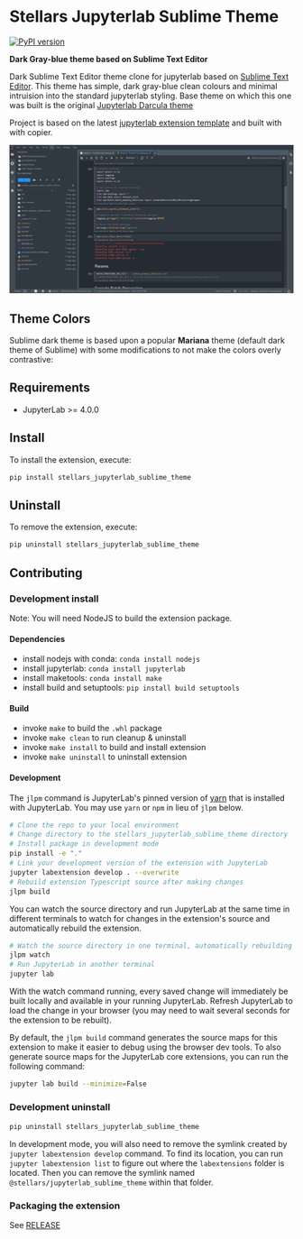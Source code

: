 # Stellars Jupyterlab Sublime Theme

<!-- [![Github Actions Status](/workflows/Build/badge.svg)](/actions/workflows/build.yml) -->
[![PyPI version](https://badge.fury.io/py/stellars-jupyterlab-sublime-theme.svg)](https://badge.fury.io/py/stellars-jupyterlab-sublime-theme)


**Dark Gray-blue theme based on Sublime Text Editor**

Dark Sublime Text Editor theme clone for jupyterlab based on [Sublime Text Editor](https://www.sublimetext.com).
This theme has simple, dark gray-blue clean colours and minimal intruision into the standard jupyterlab styling.
Base theme on which this one was built is the original [Jupyterlab Darcula theme](https://github.com/telamonian/theme-darcula)

Project is based on the latest [jupyterlab extension template](https://github.com/jupyterlab/extension-template) and built with with copier.

![](https://github.com/stellarshenson/jupyterlab_stellars_sublime_theme/blob/master/screenshot-stellars-sublime.png?raw=true)

## Theme Colors

Sublime dark theme is based upon a popular __Mariana__ theme (default dark theme of Sublime) with some modifications to not make the colors overly contrastive:

## Requirements

- JupyterLab >= 4.0.0

## Install

To install the extension, execute:

```bash
pip install stellars_jupyterlab_sublime_theme
```

## Uninstall

To remove the extension, execute:

```bash
pip uninstall stellars_jupyterlab_sublime_theme
```

## Contributing

### Development install

Note: You will need NodeJS to build the extension package.

#### Dependencies
- install nodejs with conda: `conda install nodejs`
- install jupyterlab: `conda install jupyterlab`
- install maketools: `conda install make`
- install build and setuptools: `pip install build setuptools`

#### Build

- invoke `make` to build the `.whl` package
- invoke `make clean` to run cleanup & uninstall
- invoke `make install` to build and install extension 
- invoke `make uninstall` to uninstall extension

#### Development

The `jlpm` command is JupyterLab's pinned version of
[yarn](https://yarnpkg.com/) that is installed with JupyterLab. You may use
`yarn` or `npm` in lieu of `jlpm` below.

```bash
# Clone the repo to your local environment
# Change directory to the stellars_jupyterlab_sublime_theme directory
# Install package in development mode
pip install -e "."
# Link your development version of the extension with JupyterLab
jupyter labextension develop . --overwrite
# Rebuild extension Typescript source after making changes
jlpm build
```

You can watch the source directory and run JupyterLab at the same time in different terminals to watch for changes in the extension's source and automatically rebuild the extension.

```bash
# Watch the source directory in one terminal, automatically rebuilding when needed
jlpm watch
# Run JupyterLab in another terminal
jupyter lab
```

With the watch command running, every saved change will immediately be built locally and available in your running JupyterLab. Refresh JupyterLab to load the change in your browser (you may need to wait several seconds for the extension to be rebuilt).

By default, the `jlpm build` command generates the source maps for this extension to make it easier to debug using the browser dev tools. To also generate source maps for the JupyterLab core extensions, you can run the following command:

```bash
jupyter lab build --minimize=False
```

### Development uninstall

```bash
pip uninstall stellars_jupyterlab_sublime_theme
```

In development mode, you will also need to remove the symlink created by `jupyter labextension develop`
command. To find its location, you can run `jupyter labextension list` to figure out where the `labextensions`
folder is located. Then you can remove the symlink named `@stellars/jupyterlab_sublime_theme` within that folder.

### Packaging the extension

See [RELEASE](RELEASE.md)

